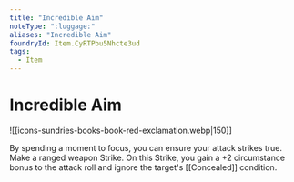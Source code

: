 ```yaml
---
title: "Incredible Aim"
noteType: ":luggage:"
aliases: "Incredible Aim"
foundryId: Item.CyRTPbu5Nhcte3ud
tags:
  - Item
---
```


# Incredible Aim
![[icons-sundries-books-book-red-exclamation.webp|150]]

By spending a moment to focus, you can ensure your attack strikes true. Make a ranged weapon Strike. On this Strike, you gain a +2 circumstance bonus to the attack roll and ignore the target's [[Concealed]] condition.
